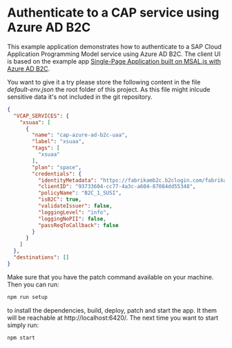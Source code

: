 # Authenticate to a CAP service using Azure AD B2C

This example application demonstrates how to authenticate to a SAP Cloud Application Programming Model service using Azure AD B2C. The client UI is based on the example app [Single-Page Application built on MSAL.js with Azure AD B2C](https://github.com/Azure-Samples/active-directory-b2c-javascript-msal-singlepageapp).

You want to give it a try please store the following content in the file *default-env.json* the root folder of this project. As this file might inlcude sensitive data it's not included in the git repository.

```json
{
  "VCAP_SERVICES": {
    "xsuaa": [
      {
        "name": "cap-azure-ad-b2c-uaa",
        "label": "xsuaa",
        "tags": [
          "xsuaa"
        ],
        "plan": "space",
        "credentials": {
          "identityMetadata": "https://fabrikamb2c.b2clogin.com/fabrikamb2c.onmicrosoft.com/B2C_1_SUSI/v2.0/.well-known/openid-configuration/",
          "clientID": "93733604-cc77-4a3c-a604-87084dd55348",
          "policyName": "B2C_1_SUSI",
          "isB2C": true,
          "validateIssuer": false,
          "loggingLevel": "info",
          "loggingNoPII": false,
          "passReqToCallback": false
        }
      }
    ]
  },
  "destinations": []
}
```

Make sure that you have the patch command available on your machine. Then you can run:

```bash
npm run setup
```

to install the dependencies, build, deploy, patch and start the app. It them will be reachable at http://localhost:6420/. The next time you want to start simply run:

```bash
npm start
```